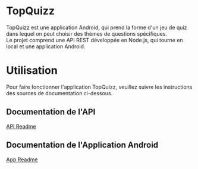# TopQuizz

TopQuizz est une application Android, qui prend la forme d'un jeu de quiz dans lequel on peut choisir des thèmes de questions spécifiques.  
Le projet comprend une API REST développée en Node.js, qui tourne en local et une application Android. 

# Utilisation  

Pour faire fonctionner l'application TopQuizz, veuillez suivre les instructions des sources de documentation ci-dessous.  

## Documentation de l'API
[API Readme](https://github.com/SnaKl/TopQuizz/blob/App/API/README.md)  

## Documentation de l'Application Android
[App Readme](https://github.com/SnaKl/TopQuizz/blob/App/App/README.md)
